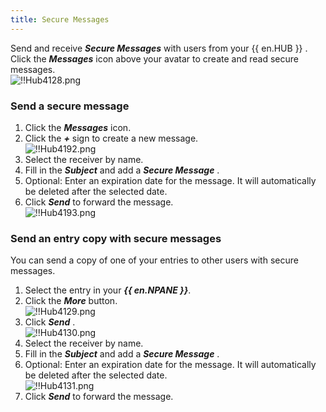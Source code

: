 ```yaml
---
title: Secure Messages
---
```

Send and receive ***Secure Messages*** with users from your {{ en.HUB }} . Click the ***Messages*** icon above your avatar to create and read secure messages.  
![!!Hub4128.png](https://webdevolutions.azureedge.net/docs/en/hub/Hub4128.png) 

### Send a secure message 

1. Click the ***Messages*** icon. 
1. Click the ***+*** sign to create a new message.  
![!!Hub4192.png](https://webdevolutions.azureedge.net/docs/en/hub/Hub4192.png) 
1. Select the receiver by name. 
1. Fill in the ***Subject*** and add a ***Secure Message*** . 
1. Optional: Enter an expiration date for the message. It will automatically be deleted after the selected date. 
1. Click ***Send*** to forward the message.  
![!!Hub4193.png](https://webdevolutions.azureedge.net/docs/en/hub/Hub4193.png) 

### Send an entry copy with secure messages 

You can send a copy of one of your entries to other users with secure messages.  

1. Select the entry in your ***{{ en.NPANE }}***. 
1. Click the ***More*** button.  
![!!Hub4129.png](https://webdevolutions.azureedge.net/docs/en/hub/Hub4129.png) 
1. Click ***Send*** .  
![!!Hub4130.png](https://webdevolutions.azureedge.net/docs/en/hub/Hub4130.png) 
1. Select the receiver by name. 
1. Fill in the ***Subject*** and add a ***Secure Message*** . 
1. Optional: Enter an expiration date for the message. It will automatically be deleted after the selected date.  
![!!Hub4131.png](https://webdevolutions.azureedge.net/docs/en/hub/Hub4131.png) 
1. Click ***Send*** to forward the message. 

